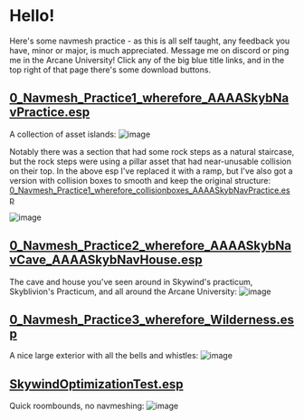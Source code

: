 # Hello!
Here's some navmesh practice - as this is all self taught, any feedback you have, minor or major, is much appreciated. Message me on discord or ping me in the Arcane University!
Click any of the big blue title links, and in the top right of that page there's some download buttons.

## [0_Navmesh_Practice1_wherefore_AAAASkybNavPractice.esp](0_Navmesh_Practice1_wherefore_AAAASkybNavPractice.esp)
A collection of asset islands:
![image](https://github.com/user-attachments/assets/29c7de7a-b5ea-40a8-99ce-a48f726fab81)


Notably there was a section that had some rock steps as a natural staircase, but the rock steps were using a pillar asset that had near-unusable collision on their top.
In the above esp I've replaced it with a ramp, but I've also got a version with collision boxes to smooth and keep the original structure: [0_Navmesh_Practice1_wherefore_collisionboxes_AAAASkybNavPractice.esp](0_Navmesh_Practice1_wherefore_collisionboxes_AAAASkybNavPractice.esp)

![image](https://github.com/user-attachments/assets/357ca489-09de-4e27-9fa6-4f6d1697e391)


## [0_Navmesh_Practice2_wherefore_AAAASkybNavCave_AAAASkybNavHouse.esp](0_Navmesh_Practice2_wherefore_AAAASkybNavCave_AAAASkybNavHouse.esp)
The cave and house you've seen around in Skywind's practicum, Skyblivion's Practicum, and all around the Arcane University:
![image](https://github.com/user-attachments/assets/1988e0b4-b22c-4df4-931b-5cc4bd9502e2)

## [0_Navmesh_Practice3_wherefore_Wilderness.esp](0_Navmesh_Practice3_wherefore_Wilderness.esp)
A nice large exterior with all the bells and whistles:
![image](https://github.com/user-attachments/assets/4bcb04da-6106-4464-a1df-f51815d4d7e4)

## [SkywindOptimizationTest.esp](SkywindOptimizationTest.esp)
Quick roombounds, no navmeshing:
![image](https://github.com/user-attachments/assets/1eb37b72-65cc-4ac8-bb28-f9e217802ebe)
